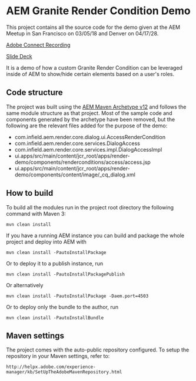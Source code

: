 # AEM Granite Render Condition Demo

This project contains all the source code for the demo given at the AEM Meetup in San Francisco on 03/05/18 and Denver on 04/17/28.

[Adobe Connect Recording](https://www.youtube.com/watch?v=kzJOAPuQfN0)

[Slide Deck](https://drive.google.com/file/d/1G-bCZgQHpbc7mAvYrwLGbi4143UbudSH/view)

It is a demo of how a custom Granite Render Condition can be leveraged inside of AEM to show/hide certain elements based on a user's roles.

## Code structure

The project was built using the [AEM Maven Archetype v12](https://github.com/Adobe-Marketing-Cloud/aem-project-archetype) and follows the same module structure as that project. Most of the sample code and components generated by the archetype have been removed, but the following are the relevant files added for the purpose of the demo:
* com.infield.aem.render.core.dialog.ui.AccessRenderCondition
* com.infield.aem.render.core.services.DialogAccess
* com.infield.aem.render.core.services.impl.DialogAccessImpl
* ui.apps/src/main/content/jcr_root/apps/render-demo/components/renderconditions/access/access.jsp
* ui.apps/src/main/content/jcr_root/apps/render-demo/components/content/image/_cq_dialog.xml

## How to build

To build all the modules run in the project root directory the following command with Maven 3:

    mvn clean install

If you have a running AEM instance you can build and package the whole project and deploy into AEM with

    mvn clean install -PautoInstallPackage

Or to deploy it to a publish instance, run

    mvn clean install -PautoInstallPackagePublish

Or alternatively

    mvn clean install -PautoInstallPackage -Daem.port=4503

Or to deploy only the bundle to the author, run

    mvn clean install -PautoInstallBundle

## Maven settings

The project comes with the auto-public repository configured. To setup the repository in your Maven settings, refer to:

    http://helpx.adobe.com/experience-manager/kb/SetUpTheAdobeMavenRepository.html
